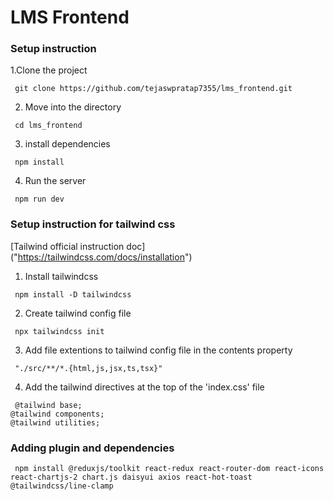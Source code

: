 # LMS Frontend

### Setup instruction

1.Clone the project

```
 git clone https://github.com/tejaswpratap7355/lms_frontend.git
```
2. Move into the directory

```
 cd lms_frontend
```

3. install dependencies

```
 npm install
```

4. Run the server

```
 npm run dev
```

### Setup instruction for tailwind css

[Tailwind official instruction doc] ("https://tailwindcss.com/docs/installation")

1. Install tailwindcss

```
 npm install -D tailwindcss
```

2. Create tailwind  config file

```
 npx tailwindcss init
```

3. Add file extentions to tailwind config file in the contents property

```
 "./src/**/*.{html,js,jsx,ts,tsx}"
```

4. Add the tailwind directives at the top of the 'index.css' file 

```
 @tailwind base;
@tailwind components;
@tailwind utilities;
```

### Adding plugin and dependencies

```
 npm install @reduxjs/toolkit react-redux react-router-dom react-icons react-chartjs-2 chart.js daisyui axios react-hot-toast @tailwindcss/line-clamp
```